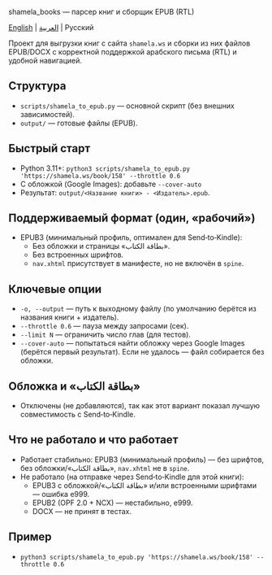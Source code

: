 shamela_books — парсер книг и сборщик EPUB (RTL)

[English](README.en.md) | [العربية](README.ar.md) | Русский

Проект для выгрузки книг с сайта `shamela.ws` и сборки из них файлов EPUB/DOCX с корректной поддержкой арабского письма (RTL) и удобной навигацией.

## Структура
- `scripts/shamela_to_epub.py` — основной скрипт (без внешних зависимостей).
- `output/` — готовые файлы (EPUB).

## Быстрый старт
- Python 3.11+: `python3 scripts/shamela_to_epub.py 'https://shamela.ws/book/158' --throttle 0.6`
- С обложкой (Google Images): добавьте `--cover-auto`
- Результат: `output/<Название книги> - <Издатель>.epub`.

## Поддерживаемый формат (один, «рабочий»)
- EPUB3 (минимальный профиль, оптимален для Send‑to‑Kindle):
  - Без обложки и страницы «بطاقة الكتاب».
  - Без встроенных шрифтов.
  - `nav.xhtml` присутствует в манифесте, но не включён в `spine`.

## Ключевые опции
- `-o, --output` — путь к выходному файлу (по умолчанию берётся из названия книги + издатель).
- `--throttle 0.6` — пауза между запросами (сек).
- `--limit N` — ограничить число глав (для тестов).
- `--cover-auto` — попытаться найти обложку через Google Images (берётся первый результат). Если не удалось — файл собирается без обложки.

## Обложка и «بطاقة الكتاب»
- Отключены (не добавляются), так как этот вариант показал лучшую совместимость с Send‑to‑Kindle.

## Что не работало и что работает
- Работает стабильно: EPUB3 (минимальный профиль) — без шрифтов, без обложки/«بطاقة الكتاب», `nav.xhtml` не в `spine`.
- Не работало (на отправке через Send‑to‑Kindle для этой книги):
  - EPUB3 с обложкой/«بطاقة الكتاب» и/или встроенными шрифтами — ошибка e999.
  - EPUB2 (OPF 2.0 + NCX) — нестабильно, e999.
  - DOCX — не принят в тестах.

## Пример
- `python3 scripts/shamela_to_epub.py 'https://shamela.ws/book/158' --throttle 0.6`
